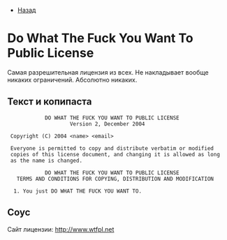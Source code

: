 * [Назад](Readme.md)

# Do What The Fuck You Want To Public License

Самая разрешительная лицензия из всех. Не накладывает вообще никаких ограничений.
Абсолютно никаких.

## Текст и копипаста

```
            DO WHAT THE FUCK YOU WANT TO PUBLIC LICENSE
                    Version 2, December 2004

 Copyright (C) 2004 <name> <email>

 Everyone is permitted to copy and distribute verbatim or modified
 copies of this license document, and changing it is allowed as long
 as the name is changed.

            DO WHAT THE FUCK YOU WANT TO PUBLIC LICENSE
   TERMS AND CONDITIONS FOR COPYING, DISTRIBUTION AND MODIFICATION

  1. You just DO WHAT THE FUCK YOU WANT TO.
```

## Соус

Сайт лицензии: http://www.wtfpl.net

